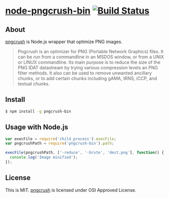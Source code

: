 # [node-pngcrush-bin](https://npmjs.org/package/pngcrush-bin) [![Build Status](https://travis-ci.org/1000ch/node-pngcrush-bin.png?branch=master)](https://travis-ci.org/1000ch/node-pngcrush-bin)

## About

[pngcrush](http://pmt.sourceforge.net/pngcrush/) is Node.js wrapper that optimize PNG images.

> Pngcrush is an optimizer for PNG (Portable Network Graphics) files. It can be run from a commandline in an MSDOS window, or from a UNIX or LINUX commandline. 
> Its main purpose is to reduce the size of the PNG IDAT datastream by trying various compression levels an PNG filter methods. It also can be used to remove unwanted ancillary chunks, or to add certain chunks including gAMA, tRNS, iCCP, and textual chunks.

## Install

```sh
$ npm install -g pngcrush-bin
```

## Usage with Node.js

```js
var execFile = require('child_process').execFile;
var pngcrushPath = require('pngcrush-bin').path;

execFile(pngcrushPath, ['-reduce', '-brute', 'dest.png'], function() {
  console.log('Image minified');
});
```

## License

This is MIT.
[pngcrush](http://pmt.sourceforge.net/pngcrush/) is licensed under OSI Approved License.